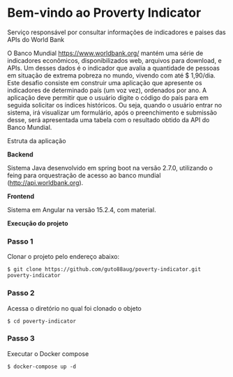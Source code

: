 <h1>Bem-vindo ao Proverty Indicator</h4>
Serviço responsável por consultar informações de indicadores e paises das APIs do World Bank


O Banco Mundial https://www.worldbank.org/ mantém uma série de indicadores econômicos, disponibilizados web, arquivos para download, e APIs. Um desses dados é o indicador que avalia a quantidade de pessoas em situação de extrema pobreza no mundo, vivendo com até $ 1,90/dia. Este desafio consiste em construir uma aplicação que apresente os indicadores de determinado país (um voz vez), ordenados por ano. A aplicação deve permitir que o usuário digite o código do país para em seguida solicitar os índices históricos. Ou seja, quando o usuário entrar no sistema, irá visualizar um formulário, após o preenchimento e submissão desse, será apresentada uma tabela com o resultado obtido da API do Banco Mundial.

Estruta da aplicação

<b>Backend</b>

Sistema Java desenvolvido em spring boot na versão 2.7.0, utilizando o feing para orquestração de acesso ao banco mundial (http://api.worldbank.org).

<b>Frontend</b>

Sistema em Angular na versão 15.2.4, com material.

<b>Execução do projeto</b>

### Passo 1

Clonar o projeto pelo endereço abaixo:

```shell script
$ git clone https://github.com/guto88aug/poverty-indicator.git poverty-indicator
```

### Passo 2 
Acessa o diretório no qual foi clonado o objeto

```shell script
$ cd poverty-indicator
```
### Passo 3 
Executar o Docker compose

```shell script
$ docker-compose up -d
```
